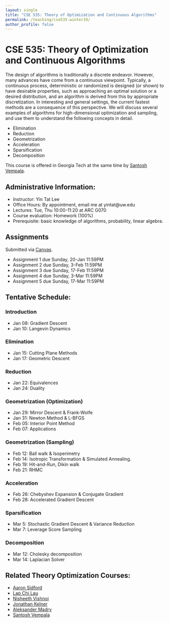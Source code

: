 ```yaml
---
layout: single
title: "CSE 535: Theory of Optimization and Continuous Algorithms"
permalink: /teaching/cse535-winter19/
author_profile: false
---
```


# CSE 535: Theory of Optimization and Continuous Algorithms

The design of algorithms is traditionally a discrete endeavor. However, many advances have come from a continuous viewpoint. Typically, a continuous process, deterministic or randomized is designed (or shown) to have desirable properties, such as approaching an optimal solution or a desired distribution, and an algorithm is derived from this by appropriate discretization. In interesting and general settings, the current fastest methods are a consequence of this perspective. We will discuss several examples of algorithms for high-dimensional optimization and sampling, and use them to understand the following concepts in detail.
+ Elimination
+ Reduction
+ Geometrization
+ Acceleration
+ Sparsification
+ Decomposition

This course is offered in Georgia Tech at the same time by [Santosh Vempala](https://santoshv.github.io/contalgos.html).


## Administrative Information:
+ Instructor: Yin Tat Lee
+ Office Hours: By appointment, email me at yintat@<span style="display: none;">ignoreme-</span>uw.edu
+ Lectures: Tue, Thu 10:00-11:20 at ARC G070
+ Course evaluation: Homework (100%)
+ Prerequisite: basic knowledge of algorithms, probability, linear algebra.

## Assignments

Submitted via [Canvas](http://canvas.uw.edu/).
+ Assignment 1 due Sunday, 20-Jan 11:59PM
+ Assignment 2 due Sunday, 3-Feb 11:59PM
+ Assignment 3 due Sunday, 17-Feb 11:59PM
+ Assignment 4 due Sunday, 3-Mar 11:59PM
+ Assignment 5 due Sunday, 17-Mar 11:59PM

## Tentative Schedule:

### Introduction
+ Jan 08: Gradient Descent
+ Jan 10: Langevin Dynamics

### Elimination
+ Jan 15: Cutting Plane Methods
+ Jan 17: Geometric Descent

### Reduction
+ Jan 22: Equivalences
+ Jan 24: Duality

### Geometrization (Optimization)
+ Jan 29: Mirror Descent & Frank-Wolfe
+ Jan 31: Newton Method & L-BFGS
+ Feb 05: Interior Point Method
+ Feb 07: Applications

### Geometrization (Sampling)
+ Feb 12: Ball walk & Isoperimetry
+ Feb 14: Isotropic Transformation & Simulated Annealing.
+ Feb 19: Hit-and-Run, Dikin walk
+ Feb 21: RHMC

### Acceleration
+ Feb 26: Chebyshev Expansion & Conjugate Gradient 
+ Feb 28: Accelerated Gradient Descent

### Sparsification
+ Mar 5: Stochastic Gradient Descent & Variance Reduction
+ Mar 7: Leverage Score Sampling

### Decomposition
+ Mar 12: Cholesky decomposition
+ Mar 14: Laplacian Solver

## Related Theory Optimization Courses:
+ [Aaron Sidford](http://www.aaronsidford.com/sp17_opt_theory.html)
+ [Lap Chi Lau](https://cs.uwaterloo.ca/~lapchi/cs798/index.html)
+ [Nisheeth Vishnoi](https://nisheethvishnoi.wordpress.com/convex-optimization/)
+ [Jonathan Kelner](http://stellar.mit.edu/S/course/18/sp14/18.409/index.html)
+ [Aleksander Mądry](http://courses.csail.mit.edu/6.S978/)
+ [Santosh Vempala](https://algorithms2017.wordpress.com/lectures/)
